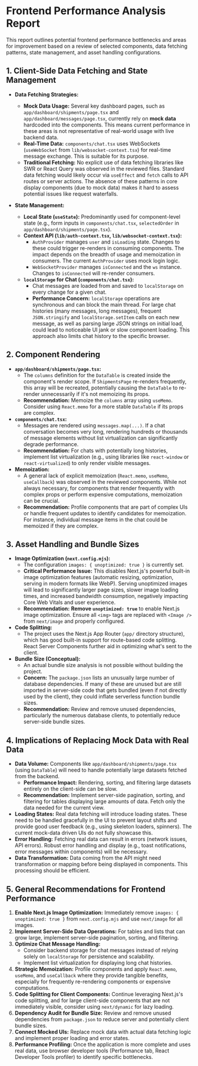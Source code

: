 # Frontend Performance Analysis Report

This report outlines potential frontend performance bottlenecks and areas for improvement based on a review of selected components, data fetching patterns, state management, and asset handling configurations.

## 1. Client-Side Data Fetching and State Management

*   **Data Fetching Strategies:**
    *   **Mock Data Usage:** Several key dashboard pages, such as `app/dashboard/shipments/page.tsx` and `app/dashboard/messages/page.tsx`, currently rely on **mock data** hardcoded into the components. This means current performance in these areas is not representative of real-world usage with live backend data.
    *   **Real-Time Data:** `components/chat.tsx` uses WebSockets (`useWebSocket` from `lib/websocket-context.tsx`) for real-time message exchange. This is suitable for its purpose.
    *   **Traditional Fetching:** No explicit use of data fetching libraries like SWR or React Query was observed in the reviewed files. Standard data fetching would likely occur via `useEffect` and `fetch` calls to API routes or server actions. The absence of these patterns in core display components (due to mock data) makes it hard to assess potential issues like request waterfalls.

*   **State Management:**
    *   **Local State (`useState`):** Predominantly used for component-level state (e.g., form inputs in `components/chat.tsx`, `selectedOrder` in `app/dashboard/shipments/page.tsx`).
    *   **Context API (`lib/auth-context.tsx`, `lib/websocket-context.tsx`):**
        *   `AuthProvider` manages `user` and `isLoading` state. Changes to these could trigger re-renders in consuming components. The impact depends on the breadth of usage and memoization in consumers. The current `AuthProvider` uses mock login logic.
        *   `WebSocketProvider` manages `isConnected` and the `ws` instance. Changes to `isConnected` will re-render consumers.
    *   **`localStorage` for Chat (`components/chat.tsx`):**
        *   Chat messages are loaded from and saved to `localStorage` on every change for a given chat.
        *   **Performance Concern:** `localStorage` operations are synchronous and can block the main thread. For large chat histories (many messages, long messages), frequent `JSON.stringify` and `localStorage.setItem` calls on each new message, as well as parsing large JSON strings on initial load, could lead to noticeable UI jank or slow component loading. This approach also limits chat history to the specific browser.

## 2. Component Rendering

*   **`app/dashboard/shipments/page.tsx`:**
    *   The `columns` definition for the `DataTable` is created inside the component's render scope. If `ShipmentsPage` re-renders frequently, this array will be recreated, potentially causing the `DataTable` to re-render unnecessarily if it's not memoizing its props.
    *   **Recommendation:** Memoize the `columns` array using `useMemo`. Consider using `React.memo` for a more stable `DataTable` if its props are complex.
*   **`components/chat.tsx`:**
    *   Messages are rendered using `messages.map(...)`. If a chat conversation becomes very long, rendering hundreds or thousands of message elements without list virtualization can significantly degrade performance.
    *   **Recommendation:** For chats with potentially long histories, implement list virtualization (e.g., using libraries like `react-window` or `react-virtualized`) to only render visible messages.
*   **Memoization:**
    *   A general lack of explicit memoization (`React.memo`, `useMemo`, `useCallback`) was observed in the reviewed components. While not always necessary, for components that render frequently with complex props or perform expensive computations, memoization can be crucial.
    *   **Recommendation:** Profile components that are part of complex UIs or handle frequent updates to identify candidates for memoization. For instance, individual message items in the chat could be memoized if they are complex.

## 3. Asset Handling and Bundle Sizes

*   **Image Optimization (`next.config.mjs`):**
    *   The configuration `images: { unoptimized: true }` is currently set.
    *   **Critical Performance Issue:** This disables Next.js's powerful built-in image optimization features (automatic resizing, optimization, serving in modern formats like WebP). Serving unoptimized images will lead to significantly larger page sizes, slower image loading times, and increased bandwidth consumption, negatively impacting Core Web Vitals and user experience.
    *   **Recommendation:** **Remove `unoptimized: true`** to enable Next.js image optimization. Ensure all `<img>` tags are replaced with `<Image />` from `next/image` and properly configured.
*   **Code Splitting:**
    *   The project uses the Next.js App Router (`app/` directory structure), which has good built-in support for route-based code splitting. React Server Components further aid in optimizing what's sent to the client.
*   **Bundle Size (Conceptual):**
    *   An actual bundle size analysis is not possible without building the project.
    *   **Concern:** The `package.json` lists an unusually large number of database dependencies. If many of these are unused but are still imported in server-side code that gets bundled (even if not directly used by the client), they could inflate serverless function bundle sizes.
    *   **Recommendation:** Review and remove unused dependencies, particularly the numerous database clients, to potentially reduce server-side bundle sizes.

## 4. Implications of Replacing Mock Data with Real Data

*   **Data Volume:** Components like `app/dashboard/shipments/page.tsx` (using `DataTable`) will need to handle potentially large datasets fetched from the backend.
    *   **Performance Impact:** Rendering, sorting, and filtering large datasets entirely on the client-side can be slow.
    *   **Recommendation:** Implement server-side pagination, sorting, and filtering for tables displaying large amounts of data. Fetch only the data needed for the current view.
*   **Loading States:** Real data fetching will introduce loading states. These need to be handled gracefully in the UI to prevent layout shifts and provide good user feedback (e.g., using skeleton loaders, spinners). The current mock-data driven UIs do not fully showcase this.
*   **Error Handling:** Fetching real data can result in errors (network issues, API errors). Robust error handling and display (e.g., toast notifications, error messages within components) will be necessary.
*   **Data Transformation:** Data coming from the API might need transformation or mapping before being displayed in components. This processing should be efficient.

## 5. General Recommendations for Frontend Performance

1.  **Enable Next.js Image Optimization:** Immediately remove `images: { unoptimized: true }` from `next.config.mjs` and use `next/image` for all images.
2.  **Implement Server-Side Data Operations:** For tables and lists that can grow large, implement server-side pagination, sorting, and filtering.
3.  **Optimize Chat Message Handling:**
    *   Consider backend storage for chat messages instead of relying solely on `localStorage` for persistence and scalability.
    *   Implement list virtualization for displaying long chat histories.
4.  **Strategic Memoization:** Profile components and apply `React.memo`, `useMemo`, and `useCallback` where they provide tangible benefits, especially for frequently re-rendering components or expensive computations.
5.  **Code Splitting for Client Components:** Continue leveraging Next.js's code splitting, and for large client-side components that are not immediately visible, consider using `next/dynamic` for lazy loading.
6.  **Dependency Audit for Bundle Size:** Review and remove unused dependencies from `package.json` to reduce server and potentially client bundle sizes.
7.  **Connect Mocked UIs:** Replace mock data with actual data fetching logic and implement proper loading and error states.
8.  **Performance Profiling:** Once the application is more complete and uses real data, use browser developer tools (Performance tab, React Developer Tools profiler) to identify specific bottlenecks.
